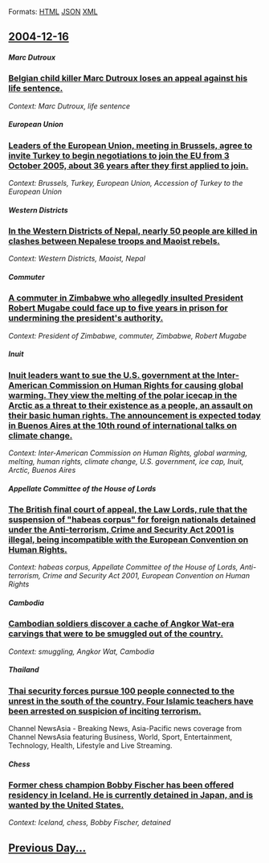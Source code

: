 
Formats: [HTML](2004/12/16/index.html)  [JSON](2004/12/16/index.json)  [XML](2004/12/16/index.xml)  

## [2004-12-16](/news/2004/12/16/index.md)

##### Marc Dutroux
### [ Belgian child killer Marc Dutroux loses an appeal against his life sentence. ](/news/2004/12/16/belgian-child-killer-marc-dutroux-loses-an-appeal-against-his-life-sentence.md)
_Context: Marc Dutroux, life sentence_

##### European Union
### [ Leaders of the European Union, meeting in Brussels, agree to invite Turkey to begin negotiations to join the EU from 3 October 2005, about 36 years after they first applied to join. ](/news/2004/12/16/leaders-of-the-european-union-meeting-in-brussels-agree-to-invite-turkey-to-begin-negotiations-to-join-the-eu-from-3-october-2005-about.md)
_Context: Brussels, Turkey, European Union, Accession of Turkey to the European Union_

##### Western Districts
### [ In the Western Districts of Nepal, nearly 50 people are killed in clashes between Nepalese troops and Maoist rebels. ](/news/2004/12/16/in-the-western-districts-of-nepal-nearly-50-people-are-killed-in-clashes-between-nepalese-troops-and-maoist-rebels.md)
_Context: Western Districts, Maoist, Nepal_

##### Commuter
### [ A commuter in Zimbabwe who allegedly insulted President Robert Mugabe could face up to five years in prison for undermining the president's authority. ](/news/2004/12/16/a-commuter-in-zimbabwe-who-allegedly-insulted-president-robert-mugabe-could-face-up-to-five-years-in-prison-for-undermining-the-president-s.md)
_Context: President of Zimbabwe, commuter, Zimbabwe, Robert Mugabe_

##### Inuit
### [ Inuit leaders want to sue the U.S. government at the Inter-American Commission on Human Rights for causing global warming. They view the melting of the polar icecap in the Arctic as a threat to their existence as a people, an assault on their basic human rights. The announcement is expected today in Buenos Aires at the 10th round of international talks on climate change. ](/news/2004/12/16/inuit-leaders-want-to-sue-the-u-s-government-at-the-inter-american-commission-on-human-rights-for-causing-global-warming-they-view-the-me.md)
_Context: Inter-American Commission on Human Rights, global warming, melting, human rights, climate change, U.S. government, ice cap, Inuit, Arctic, Buenos Aires_

##### Appellate Committee of the House of Lords
### [ The British final court of appeal, the Law Lords, rule that the suspension of "habeas corpus" for foreign nationals detained under the Anti-terrorism, Crime and Security Act 2001 is illegal, being incompatible with the European Convention on Human Rights. ](/news/2004/12/16/the-british-final-court-of-appeal-the-law-lords-rule-that-the-suspension-of-habeas-corpus-for-foreign-nationals-detained-under-the-anti.md)
_Context: habeas corpus, Appellate Committee of the House of Lords, Anti-terrorism, Crime and Security Act 2001, European Convention on Human Rights_

##### Cambodia
### [ Cambodian soldiers discover a cache of Angkor Wat-era carvings that were to be smuggled out of the country. ](/news/2004/12/16/cambodian-soldiers-discover-a-cache-of-angkor-wat-era-carvings-that-were-to-be-smuggled-out-of-the-country.md)
_Context: smuggling, Angkor Wat, Cambodia_

##### Thailand
### [ Thai security forces pursue 100 people connected to the unrest in the south of the country. Four Islamic teachers have been arrested on suspicion of inciting terrorism. ](/news/2004/12/16/thai-security-forces-pursue-100-people-connected-to-the-unrest-in-the-south-of-the-country-four-islamic-teachers-have-been-arrested-on-sus.md)
Channel NewsAsia - Breaking News, Asia-Pacific news coverage from Channel NewsAsia featuring Business, World, Sport, Entertainment, Technology, Health, Lifestyle and Live Streaming.

##### Chess
### [ Former chess champion Bobby Fischer has been offered residency in Iceland. He is currently detained in Japan, and is wanted by the United States. ](/news/2004/12/16/former-chess-champion-bobby-fischer-has-been-offered-residency-in-iceland-he-is-currently-detained-in-japan-and-is-wanted-by-the-united-s.md)
_Context: Iceland, chess, Bobby Fischer, detained_

## [Previous Day...](/news/2004/12/15/index.md)

